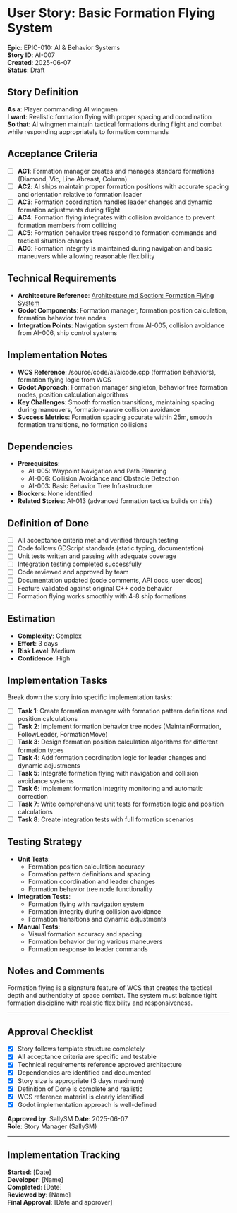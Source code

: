 # User Story: Basic Formation Flying System

**Epic**: EPIC-010: AI & Behavior Systems  
**Story ID**: AI-007  
**Created**: 2025-06-07  
**Status**: Draft

## Story Definition
**As a**: Player commanding AI wingmen  
**I want**: Realistic formation flying with proper spacing and coordination  
**So that**: AI wingmen maintain tactical formations during flight and combat while responding appropriately to formation commands

## Acceptance Criteria
- [ ] **AC1**: Formation manager creates and manages standard formations (Diamond, Vic, Line Abreast, Column)
- [ ] **AC2**: AI ships maintain proper formation positions with accurate spacing and orientation relative to formation leader
- [ ] **AC3**: Formation coordination handles leader changes and dynamic formation adjustments during flight
- [ ] **AC4**: Formation flying integrates with collision avoidance to prevent formation members from colliding
- [ ] **AC5**: Formation behavior trees respond to formation commands and tactical situation changes
- [ ] **AC6**: Formation integrity is maintained during navigation and basic maneuvers while allowing reasonable flexibility

## Technical Requirements
- **Architecture Reference**: [Architecture.md Section: Formation Flying System](../docs/EPIC-010-ai-behavior-systems/architecture.md#formation-flying-system)
- **Godot Components**: Formation manager, formation position calculation, formation behavior tree nodes
- **Integration Points**: Navigation system from AI-005, collision avoidance from AI-006, ship control systems

## Implementation Notes
- **WCS Reference**: /source/code/ai/aicode.cpp (formation behaviors), formation flying logic from WCS
- **Godot Approach**: Formation manager singleton, behavior tree formation nodes, position calculation algorithms
- **Key Challenges**: Smooth formation transitions, maintaining spacing during maneuvers, formation-aware collision avoidance
- **Success Metrics**: Formation spacing accurate within 25m, smooth formation transitions, no formation collisions

## Dependencies
- **Prerequisites**: 
  - AI-005: Waypoint Navigation and Path Planning
  - AI-006: Collision Avoidance and Obstacle Detection
  - AI-003: Basic Behavior Tree Infrastructure
- **Blockers**: None identified
- **Related Stories**: AI-013 (advanced formation tactics builds on this)

## Definition of Done
- [ ] All acceptance criteria met and verified through testing
- [ ] Code follows GDScript standards (static typing, documentation)
- [ ] Unit tests written and passing with adequate coverage
- [ ] Integration testing completed successfully
- [ ] Code reviewed and approved by team
- [ ] Documentation updated (code comments, API docs, user docs)
- [ ] Feature validated against original C++ code behavior
- [ ] Formation flying works smoothly with 4-8 ship formations

## Estimation
- **Complexity**: Complex
- **Effort**: 3 days
- **Risk Level**: Medium
- **Confidence**: High

## Implementation Tasks
Break down the story into specific implementation tasks:
- [ ] **Task 1**: Create formation manager with formation pattern definitions and position calculations
- [ ] **Task 2**: Implement formation behavior tree nodes (MaintainFormation, FollowLeader, FormationMove)
- [ ] **Task 3**: Design formation position calculation algorithms for different formation types
- [ ] **Task 4**: Add formation coordination logic for leader changes and dynamic adjustments
- [ ] **Task 5**: Integrate formation flying with navigation and collision avoidance systems
- [ ] **Task 6**: Implement formation integrity monitoring and automatic correction
- [ ] **Task 7**: Write comprehensive unit tests for formation logic and position calculations
- [ ] **Task 8**: Create integration tests with full formation scenarios

## Testing Strategy
- **Unit Tests**: 
  - Formation position calculation accuracy
  - Formation pattern definitions and spacing
  - Formation coordination and leader changes
  - Formation behavior tree node functionality
- **Integration Tests**: 
  - Formation flying with navigation system
  - Formation integrity during collision avoidance
  - Formation transitions and dynamic adjustments
- **Manual Tests**: 
  - Visual formation accuracy and spacing
  - Formation behavior during various maneuvers
  - Formation response to leader commands

## Notes and Comments
Formation flying is a signature feature of WCS that creates the tactical depth and authenticity of space combat. The system must balance tight formation discipline with realistic flexibility and responsiveness.

---

## Approval Checklist
- [x] Story follows template structure completely
- [x] All acceptance criteria are specific and testable
- [x] Technical requirements reference approved architecture
- [x] Dependencies are identified and documented
- [x] Story size is appropriate (3 days maximum)
- [x] Definition of Done is complete and realistic
- [x] WCS reference material is clearly identified
- [x] Godot implementation approach is well-defined

**Approved by**: SallySM **Date**: 2025-06-07  
**Role**: Story Manager (SallySM)

---

## Implementation Tracking
**Started**: [Date]  
**Developer**: [Name]  
**Completed**: [Date]  
**Reviewed by**: [Name]  
**Final Approval**: [Date and approver]